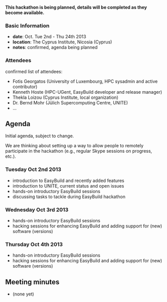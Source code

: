 **This hackathon is being planned, details will be completed as they become available.**

### Basic Information

* **date**: Oct. Tue 2nd - Thu 24th 2013
* **location**: The Cyprus Institute, Nicosia (Cyprus)
* **notes**: confirmed, agenda being planned

### Attendees

confirmed list of attendees:
* Fotis Georgatos (University of Luxembourg, HPC sysadmin and active contributor)
* Kenneth Hoste (HPC-UGent, EasyBuild developer and release manager)
* Thekla Loizou (Cyprus Institute, local organization)
* Dr. Bernd Mohr (Jülich Supercomputing Centre, UNITE)
* ...

## Agenda

Initial agenda, subject to change.

We are thinking about setting up a way to allow people to remotely participate in the hackathon (e.g., regular Skype sessions on progress, etc.).

### Tuesday Oct 2nd 2013

 * introduction to EasyBuild and recently added features
 * introduction to UNITE, current status and open issues
 * hands-on introductory EasyBuild sessions
 * discussing tasks to tackle during EasyBuild hackathon

### Wednesday Oct 3rd 2013

 * hands-on introductory EasyBuild sessions
 * hacking sessions for enhancing EasyBuild and adding support for (new) software (versions) 

### Thursday Oct 4th 2013

 * hands-on introductory EasyBuild sessions
 * hacking sessions for enhancing EasyBuild and adding support for (new) software (versions) 

## Meeting minutes

 * (none yet)